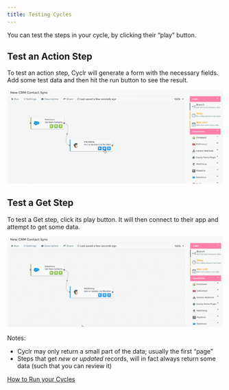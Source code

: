 ```yaml
---
title: Testing Cycles
---
```


You can test the steps in your cycle, by clicking their “play” button.

Test an Action Step
-------------------

To test an action step, Cyclr will generate a form with the necessary fields. Add some test data and then hit the run button to see the result.

![](./images/test-action-step.gif)

Test a Get Step
---------------

To test a Get step, click its play button. It will then connect to their app and attempt to get some data.

![](./images/test-get-step.gif)

Notes:

*   Cyclr may only return a small part of the data; usually the first “page”
*   Steps that get _new_ or _updated_ records, will in fact always return some data (such that you can review it)

[How to Run your Cycles](./run-a-cycle)